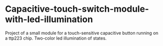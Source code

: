 # Capacitive-touch-switch-module-with-led-illumination
Project of a small module for a touch-sensitive capacitive button running on a ttp223 chip. Two-color led illumination of states.
